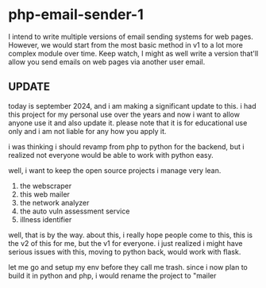 # php-email-sender-1

<!-- In this script, the mail() function is used to send an email to the recipient email address specified in the $to variable. The email subject and message are specified in the $subject and $message variables, respectively. The $headers variable contains the sender email address. -->

<!-- You can customize the values of these variables to suit your needs. Note that the mail() function requires a properly configured mail server on the host machine in order to work properly. -->

I intend to write multiple versions of email sending systems for web pages. However, we would start from the most basic method in v1 to a lot more complex module over time. Keep watch, I might as well write a version that'll allow you send emails on web pages via another user email.

## UPDATE
today is september 2024, and i am making a significant update to this. i had this project for my personal use over the years and now i want to allow anyone use it and also update it. please note that it is for educational use only and i am not liable for any how you apply it.

i was thinking i should revamp from php to python for the backend, but i realized not everyone would be able to work with python easy.

well, i want to keep the open source projects i manage very lean. 
1. the webscraper
2. this web mailer
3. the network analyzer
4. the auto vuln assessment service
5. illness identifier


well, that is by the way. about this, i really hope people come to this, this is the v2 of this for me, but the v1 for everyone. i just realized i might have serious issues with this, moving to python back, would work with flask. 

let me go and setup my env before they call me trash. since i now plan to build it in python and php, i would rename the project to "mailer
